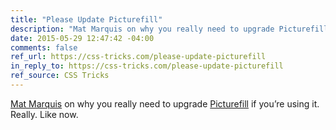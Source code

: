 ```yaml
---
title: "Please Update Picturefill"
description: "Mat Marquis on why you really need to upgrade Picturefill if you’re using it. Really. Like now."
date: 2015-05-29 12:47:42 -04:00
comments: false
ref_url: https://css-tricks.com/please-update-picturefill
in_reply_to: https://css-tricks.com/please-update-picturefill
ref_source: CSS Tricks
---
```


[Mat Marquis](https://twitter.com/wilto) on why you really need to upgrade [Picturefill](https://scottjehl.github.io/picturefill/) if you’re using it. Really. Like now.